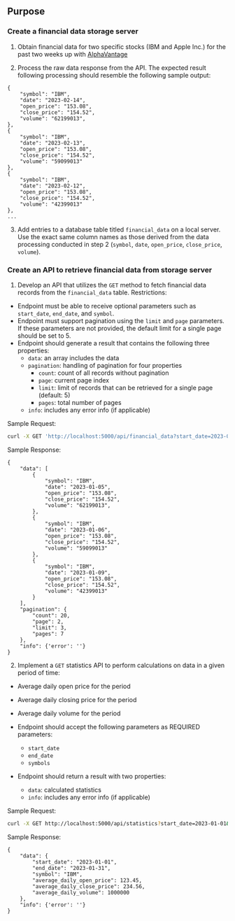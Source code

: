 ## Purpose

### Create a financial data storage server

1. Obtain financial data for two specific stocks (IBM and Apple Inc.) for the past two weeks up with [AlphaVantage](https://www.alphavantage.co/documentation/)

2. Process the raw data response from the API. The expected result following processing should resemble the following sample output:

```
{
    "symbol": "IBM",
    "date": "2023-02-14",
    "open_price": "153.08",
    "close_price": "154.52",
    "volume": "62199013",
},
{
    "symbol": "IBM",
    "date": "2023-02-13",
    "open_price": "153.08",
    "close_price": "154.52",
    "volume": "59099013"
},
{
    "symbol": "IBM",
    "date": "2023-02-12",
    "open_price": "153.08",
    "close_price": "154.52",
    "volume": "42399013"
},
...
```
3. Add entries to a database table titled `financial_data` on a local server. Use the exact same column names as those derived from the data processing conducted in step 2 (`symbol`, `date`, `open_price`, `close_price`, `volume`).

### Create an API to retrieve financial data from storage server

1. Develop an API that utilizes the `GET` method to fetch financial data records from the `financial_data` table. Restrictions:
- Endpoint must be able to receive optional parameters such as `start_date`, `end_date`, and `symbol`.
- Endpoint must support pagination using the `limit` and `page` parameters. If these parameters are not provided, the default limit for a single page should be set to 5.
- Endpoint should generate a result that contains the following three properties:
    - `data`: an array includes the data
    - `pagination`: handling of pagination for four properties
        - `count`: count of all records without pagination
        - `page`: current page index
        - `limit`: limit of records that can be retrieved for a single page (default: 5)
        - `pages`: total number of pages
    - `info`: includes any error info (if applicable)


Sample Request:
```bash
curl -X GET 'http://localhost:5000/api/financial_data?start_date=2023-01-01&end_date=2023-01-14&symbol=IBM&limit=3&page=2'
```

Sample Response:
```
{
    "data": [
        {
            "symbol": "IBM",
            "date": "2023-01-05",
            "open_price": "153.08",
            "close_price": "154.52",
            "volume": "62199013",
        },
        {
            "symbol": "IBM",
            "date": "2023-01-06",
            "open_price": "153.08",
            "close_price": "154.52",
            "volume": "59099013"
        },
        {
            "symbol": "IBM",
            "date": "2023-01-09",
            "open_price": "153.08",
            "close_price": "154.52",
            "volume": "42399013"
        }
    ],
    "pagination": {
        "count": 20,
        "page": 2,
        "limit": 3,
        "pages": 7
    },
    "info": {'error': ''}
}

```

2. Implement a `GET` statistics API to perform calculations on data in a given period of time:
- Average daily open price for the period
- Average daily closing price for the period
- Average daily volume for the period

- Endpoint should accept the following parameters as REQUIRED parameters:
    - `start_date`
    - `end_date`
    - `symbols`
- Endpoint should return a result with two properties:
    - `data`: calculated statistics
    - `info`: includes any error info (if applicable)

Sample Request:
```bash
curl -X GET http://localhost:5000/api/statistics?start_date=2023-01-01&end_date=2023-01-31&symbol=IBM
```

Sample Response:
```
{
    "data": {
        "start_date": "2023-01-01",
        "end_date": "2023-01-31",
        "symbol": "IBM",
        "average_daily_open_price": 123.45,
        "average_daily_close_price": 234.56,
        "average_daily_volume": 1000000
    },
    "info": {'error': ''}
}

```
